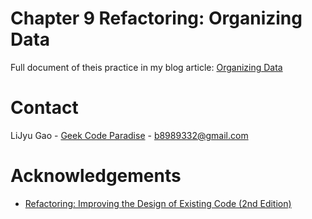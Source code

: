 # Chapter 9 Refactoring: Organizing Data

Full document of theis practice in my blog article: 
[Organizing Data](https://geekcodeparadise.com/2022/03/refactoring-chapter-9-organizing-data/)

# Contact

LiJyu Gao - [Geek Code Paradise](http://geekcodeparadise.com/) - b8989332@gmail.com


# Acknowledgements
* [Refactoring: Improving the Design of Existing Code (2nd Edition)](https://www.amazon.com/-/zh_TW/Martin-Fowler/dp/0134757599?keywords=refactoring&qid=1642347343&s=books&sprefix=refa%2Cstripbooks-intl-ship%2C274&sr=1-1&linkCode=ll1&tag=glj89893320b-20&linkId=b83e6f68a88a4955b9412edc799774c0&language=zh_TW&ref_=as_li_ss_tl)
